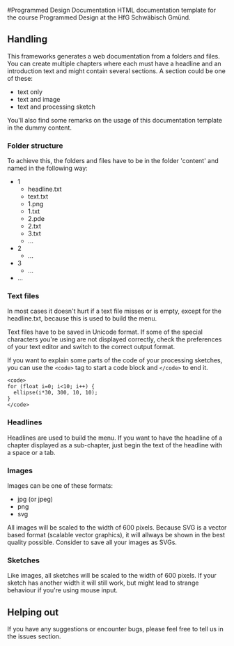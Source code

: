 #Programmed Design Documentation
HTML documentation template for the course Programmed Design at the HfG Schwäbisch Gmünd.

## Handling
This frameworks generates a web documentation from a folders and files. You can create multiple chapters where each must have a headline and an introduction text and might contain several sections. A section could be one of these:
- text only
- text and image
- text and processing sketch

You'll also find some remarks on the usage of this documentation template in the dummy content.

### Folder structure 
To achieve this, the folders and files have to be in the folder 'content' and named in the following way:
* 1
  - headline.txt
  - text.txt
  - 1.png
  - 1.txt
  - 2.pde
  - 2.txt
  - 3.txt
  - ...
* 2
  - ...
* 3 
  - ...
* ...


### Text files
In most cases it doesn't hurt if a text file misses or is empty, except for the headline.txt, because this is used to build the menu.

Text files have to be saved in Unicode format. If some of the special characters you're using are not displayed correctly, check the preferences of your text editor and switch to the correct output format.

If you want to explain some parts of the code of your processing sketches, you can use the `<code>` tag to start a code block and `</code>` to end it. 
```
<code>
for (float i=0; i<10; i++) {
  ellipse(i*30, 300, 10, 10);
}
</code>
```

### Headlines
Headlines are used to build the menu. If you want to have the headline of a chapter displayed as a sub-chapter, just begin the text of the headline with a space or a tab.

### Images
Images can be one of these formats:
* jpg (or jpeg)
* png
* svg

All images will be scaled to the width of 600 pixels. Because SVG is a vector based format (scalable vector graphics), it will allways be shown in the best quality possible. Consider to save all your images as SVGs.

### Sketches
Like images, all sketches will be scaled to the width of 600 pixels. If your sketch has another width it will still work, but might lead to strange behaviour if you're using mouse input. 

## Helping out
If you have any suggestions or encounter bugs, please feel free to tell us in the issues section.
